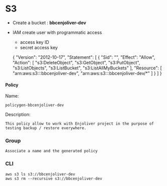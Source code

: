 # S3


* Create a bucket : **bbcenjoliver-dev**

* IAM create user with programmatic access
    * access key ID 
    * secret access key
    
    
    {
        "Version": "2012-10-17",
        "Statement": [
            {
                "Sid": "<id>",
                "Effect": "Allow",
                "Action": [
                    "s3:DeleteObject",
                    "s3:GetObject",
                    "s3:PutObject",
                    "s3:ListObjects",
                    "s3:ListBucket",
                    "s3:ListAllMyBuckets"
                ],
                "Resource": [
                    "arn:aws:s3:::bbcenjoliver-dev",
                    "arn:aws:s3:::bbcenjoliver-dev/*"
                ]
            }
        ]
    }
    
    
    
#### Policy

Name: 

    policygen-bbcenjoliver-dev

Description:

    This policy allow to work with Enjoliver project in the purpose of testing backup / restore everywhere.
    
    
### Group

    Associate a name and the generated policy
    

### CLI

    aws s3 ls s3://bbcenjoliver-dev
    aws s3 rm --recursive s3://bbcenjoliver-dev
    
    